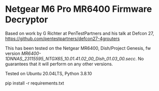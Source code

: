 # Netgear M6 Pro MR6400 Firmware Decryptor

Based on work by G Richter at PenTestPartners and his talk at Defcon 27, https://github.com/pentestpartners/defcon27-4grouters

This has been tested on the Netgear MR6400, Dish/Project Genesis, fw version _MR6400-1DNNAS_23115595_NTGX65_10.01.41.02_00_Dish_01.03_00.secc_. No guarantees that it will perform on any other versions.

Tested on Ubuntu 20.04LTS, Python 3.8.10

pip install -r requirements.txt
